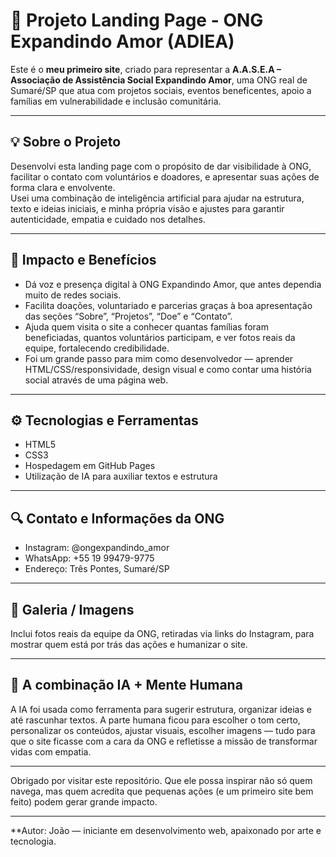 # 🌟 Projeto Landing Page - ONG Expandindo Amor (ADIEA)

Este é o **meu primeiro site**, criado para representar a **A.A.S.E.A – Associação de Assistência Social Expandindo Amor**, uma ONG real de Sumaré/SP que atua com projetos sociais, eventos beneficentes, apoio a famílias em vulnerabilidade e inclusão comunitária.

---

## 💡 Sobre o Projeto

Desenvolvi esta landing page com o propósito de dar visibilidade à ONG, facilitar o contato com voluntários e doadores, e apresentar suas ações de forma clara e envolvente.  
Usei uma combinação de inteligência artificial para ajudar na estrutura, texto e ideias iniciais, e minha própria visão e ajustes para garantir autenticidade, empatia e cuidado nos detalhes.

---

## 🎯 Impacto e Benefícios

- Dá voz e presença digital à ONG Expandindo Amor, que antes dependia muito de redes sociais.  
- Facilita doações, voluntariado e parcerias graças à boa apresentação das seções “Sobre”, “Projetos”, “Doe” e “Contato”.  
- Ajuda quem visita o site a conhecer quantas famílias foram beneficiadas, quantos voluntários participam, e ver fotos reais da equipe, fortalecendo credibilidade.  
- Foi um grande passo para mim como desenvolvedor — aprender HTML/CSS/responsividade, design visual e como contar uma história social através de uma página web.

---

## ⚙️ Tecnologias e Ferramentas

- HTML5  
- CSS3  
- Hospedagem em GitHub Pages  
- Utilização de IA para auxiliar textos e estrutura  

---

## 🔍 Contato e Informações da ONG

- Instagram: @ongexpandindo_amor  
- WhatsApp: +55 19 99479-9775  
- Endereço: Três Pontes, Sumaré/SP  

---

## 📸 Galeria / Imagens

Inclui fotos reais da equipe da ONG, retiradas via links do Instagram, para mostrar quem está por trás das ações e humanizar o site.

---

## 🧠 A combinação IA + Mente Humana

A IA foi usada como ferramenta para sugerir estrutura, organizar ideias e até rascunhar textos. A parte humana ficou para escolher o tom certo, personalizar os conteúdos, ajustar visuais, escolher imagens — tudo para que o site ficasse com a cara da ONG e refletisse a missão de transformar vidas com empatia.

---

Obrigado por visitar este repositório. Que ele possa inspirar não só quem navega, mas quem acredita que pequenas ações (e um primeiro site bem feito) podem gerar grande impacto.

---

**Autor: João — iniciante em desenvolvimento web, apaixonado por arte e tecnologia.
